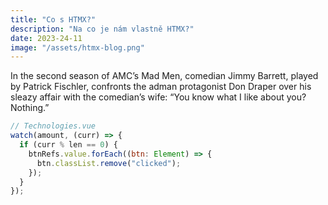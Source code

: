 ```yaml
---
title: "Co s HTMX?"
description: "Na co je nám vlastně HTMX?"
date: 2023-24-11
image: "/assets/htmx-blog.png"
---
```


In the second season of AMC’s Mad Men, comedian Jimmy Barrett, played by Patrick Fischler, confronts the adman protagonist Don Draper over his sleazy affair with the comedian’s wife: “You know what I like about you? Nothing.”

```js
// Technologies.vue
watch(amount, (curr) => {
  if (curr % len == 0) {
    btnRefs.value.forEach((btn: Element) => {
      btn.classList.remove("clicked");
    });
  }
});
```
